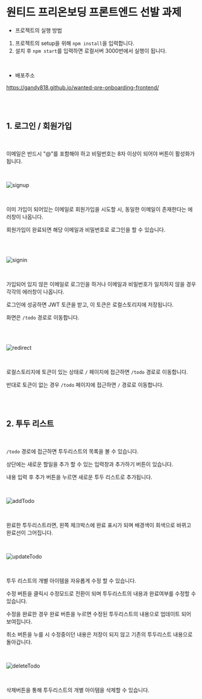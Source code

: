 # 원티드 프리온보딩 프론트엔드 선발 과제

- 프로젝트의 실행 방법

1. 프로젝트의 setup을 위해 `npm install`을 입력합니다.
2. 설치 후 `npm start`를 입력하면 로컬서버 3000번에서 실행이 됩니다.

<br />

- 배포주소

https://gandy818.github.io/wanted-pre-onboarding-frontend/

<br />
<br />

## 1. 로그인 / 회원가입

<br />

이메일은 반드시 "@"를 포함해야 하고 비밀번호는 8자 이상이 되어야 버튼이 활성화가 됩니다.

<br />

![signup](https://user-images.githubusercontent.com/67881881/207073845-4542732f-9ba5-4ead-ab5f-663cac274568.gif)

<br />

이미 가입이 되어있는 이메일로 회원가입을 시도할 시, 동일한 이메일이 존재한다는 에러창이 나옵니다.

회원가입이 완료되면 해당 이메일과 비밀번호로 로그인을 할 수 있습니다.

<br />
<br />

![signin](https://user-images.githubusercontent.com/67881881/207103299-600794b1-4604-48fd-8bf3-19ab140e612e.gif)

<br />

가입되어 있지 않은 이메일로 로그인을 하거나 이메일과 비밀번호가 일치하지 않을 경우 각각의 에러창이 나옵니다.

로그인에 성공하면 JWT 토큰을 받고, 이 토큰은 로컬스토리지에 저장됩니다.

화면은 `/todo` 경로로 이동합니다.

<br />
<br />

![redirect](https://user-images.githubusercontent.com/67881881/207103367-ba554aeb-eb5b-4df1-a34b-ddb9d194d428.gif)

<br />

로컬스토리지에 토큰이 있는 상태로 `/` 페이지에 접근하면 `/todo` 경로로 이동합니다.

반대로 토큰이 없는 경우 `/todo` 페이지에 접근하면 `/` 경로로 이동합니다.

<br />
<br />

## 2. 투두 리스트

<br />

`/todo` 경로에 접근하면 투두리스트의 목록을 볼 수 있습니다.

상단에는 새로운 할일을 추가 할 수 있는 입력창과 추가하기 버튼이 있습니다.

내용 입력 후 추가 버튼을 누르면 새로운 투두 리스트로 추가됩니다.

<br />

![addTodo](https://user-images.githubusercontent.com/67881881/207103396-d0802211-4a38-457a-996f-b52a45781a38.gif)

<br />

완료한 투두리스트라면, 왼쪽 체크박스에 완료 표시가 되며 배경색이 회색으로 바뀌고 완료선이 그어집니다.

<br />

![updateTodo](https://user-images.githubusercontent.com/67881881/207103445-6f4ea53b-f034-41cc-bba1-dce4ab3b6b2e.gif)

<br />

투두 리스트의 개별 아이템을 자유롭게 수정 할 수 있습니다.

수정 버튼을 클릭시 수정모드로 전환이 되며 투두리스트의 내용과 완료여부를 수정할 수 있습니다.

수정을 완료한 경우 완료 버튼을 누르면 수정된 투두리스트의 내용으로 업데이트 되어 보여집니다.

취소 버튼을 누를 시 수정중이던 내용은 저장이 되지 않고 기존의 투두리스트 내용으로 돌아갑니다.

<br />

![deleteTodo](https://user-images.githubusercontent.com/67881881/207103501-613db354-10ed-473f-b0ed-664c932144e9.gif)

<br />

삭제버튼을 통해 투두리스트의 개별 아이템을 삭제할 수 있습니다.
